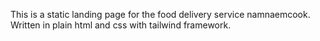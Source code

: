 This is a static landing page for the food delivery service namnaemcook. Written in plain html and css with tailwind framework.
